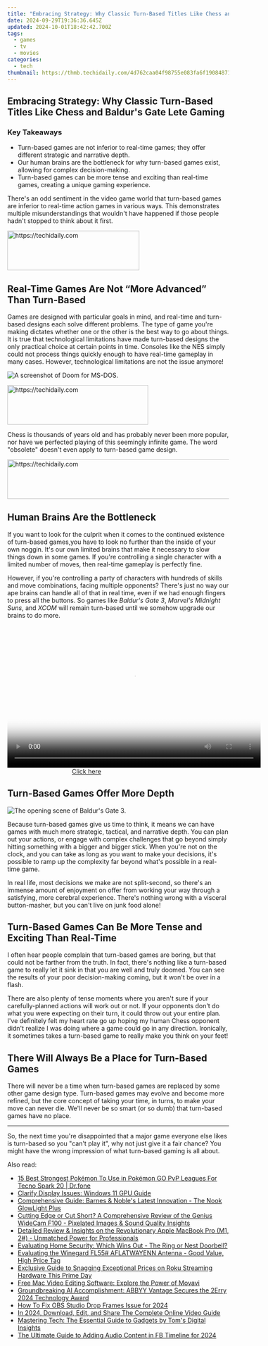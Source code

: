 ```yaml
---
title: "Embracing Strategy: Why Classic Turn-Based Titles Like Chess and Baldur's Gate Lete Gaming"
date: 2024-09-29T19:36:36.645Z
updated: 2024-10-01T18:42:42.700Z
tags:
  - games
  - tv
  - movies
categories:
  - tech
thumbnail: https://thmb.techidaily.com/4d762caa04f98755e083fa6f19084871af3024b44e5497cff1919865c9f50ec3.jpg
---
```


## Embracing Strategy: Why Classic Turn-Based Titles Like Chess and Baldur's Gate Lete Gaming

### Key Takeaways

* Turn-based games are not inferior to real-time games; they offer different strategic and narrative depth.
* Our human brains are the bottleneck for why turn-based games exist, allowing for complex decision-making.
* Turn-based games can be more tense and exciting than real-time games, creating a unique gaming experience.

 There's an odd sentiment in the video game world that turn-based games are inferior to real-time action games in various ways. This demonstrates multiple misunderstandings that wouldn't have happened if those people hadn't stopped to think about it first.

<!-- affiliate ads begin -->
<a href="https://aligracehair.sjv.io/c/5597632/1925468/19272" target="_top" id="1925468">
  <img src="//a.impactradius-go.com/display-ad/19272-1925468" border="0" alt="https://techidaily.com" width="300" height="90"/>
</a>
<img height="0" width="0" src="https://aligracehair.sjv.io/i/5597632/1925468/19272" style="position:absolute;visibility:hidden;" border="0" />
<!-- affiliate ads end -->

##  Real-Time Games Are Not “More Advanced” Than Turn-Based

 Games are designed with particular goals in mind, and real-time and turn-based designs each solve different problems. The type of game you're making dictates whether one or the other is the best way to go about things. It is true that technological limitations have made turn-based designs the only practical choice at certain points in time. Consoles like the NES simply could not process things quickly enough to have real-time gameplay in many cases. However, technological limitations are not the issue anymore!

![A screenshot of Doom for MS-DOS.](https://static1.howtogeekimages.com/wordpress/wp-content/uploads/2020/11/doom_Screenshot.jpg) 

<!-- affiliate ads begin -->
<a href="https://bluettius.sjv.io/c/5597632/2139117/17108" target="_top" id="2139117">
  <img src="//a.impactradius-go.com/display-ad/17108-2139117" border="0" alt="https://techidaily.com" width="320" height="90"/>
</a>
<img height="0" width="0" src="https://bluettius.sjv.io/i/5597632/2139117/17108" style="position:absolute;visibility:hidden;" border="0" />
<!-- affiliate ads end -->

 Chess is thousands of years old and has probably never been more popular, nor have we perfected playing of this seemingly infinite game. The word "obsolete" doesn't even apply to turn-based game design.

<!-- affiliate ads begin -->
<a href="https://appsumo.8odi.net/c/5597632/2037334/7443" target="_top" id="2037334">
  <img src="//a.impactradius-go.com/display-ad/7443-2037334" border="0" alt="https://techidaily.com" width="728" height="90"/>
</a>
<img height="0" width="0" src="https://appsumo.8odi.net/i/5597632/2037334/7443" style="position:absolute;visibility:hidden;" border="0" />
<!-- affiliate ads end -->

##  Human Brains Are the Bottleneck

 If you want to look for the culprit when it comes to the continued existence of turn-based games,you have to look no further than the inside of your own noggin. It's our own limited brains that make it necessary to slow things down in some games. If you're controlling a single character with a limited number of moves, then real-time gameplay is perfectly fine.

 However, if you're controlling a party of characters with hundreds of skills and move combinations, facing multiple opponents? There's just no way our ape brains can handle all of that in real time, even if we had enough fingers to press all the buttons. So games like _Baldur's Gate 3_, _Marvel's Midnight Suns_, and _XCOM_ will remain turn-based until we somehow upgrade our brains to do more.

<!-- affiliate ads begin -->
<span id="1160850">
					<video width="576" height="324" style="cursor:pointer"
           poster="//a.impactradius-go.com/display-clicktoplayimage/1160850.png"
           onclick="if(!this.playClicked){this.play();this.setAttribute('controls',true);this.playClicked=true;}">
	   <source src="//a.impactradius-go.com/display-ad/14559-1160850">
	   <img src="//a.impactradius-go.com/display-clicktoplayimage/1160850.png" style="border: none; height: 100%; width: 100%; object-fit: contain">
	</video>
	<div style="width:360px;text-align:center"><a href="javascript:window.open(decodeURIComponent('https%3A%2F%2Fpropmoneyinc.pxf.io%2Fc%2F5597632%2F1160850%2F14559'), '_blank');void(0);">Click here</a></div>
</span>
<img height="0" width="0" src="https://imp.pxf.io/i/5597632/1160850/14559" style="position:absolute;visibility:hidden;" border="0" />
<!-- affiliate ads end -->

##  Turn-Based Games Offer More Depth

![The opening scene of Baldur's Gate 3.](https://static1.howtogeekimages.com/wordpress/wp-content/uploads/2024/05/vlcsnap-2024-05-30-10h29m11s399.png) 

 Because turn-based games give us time to think, it means we can have games with much more strategic, tactical, and narrative depth. You can plan out your actions, or engage with complex challenges that go beyond simply hitting something with a bigger and bigger stick. When you're not on the clock, and you can take as long as you want to make your decisions, it's possible to ramp up the complexity far beyond what's possible in a real-time game.

 In real life, most decisions we make are not split-second, so there's an immense amount of enjoyment on offer from working your way through a satisfying, more cerebral experience. There's nothing wrong with a visceral button-masher, but you can't live on junk food alone!

##  Turn-Based Games Can Be More Tense and Exciting Than Real-Time

 I often hear people complain that turn-based games are boring, but that could not be farther from the truth. In fact, there's nothing like a turn-based game to really let it sink in that you are well and truly doomed. You can see the results of your poor decision-making coming, but it won't be over in a flash.

 There are also plenty of tense moments where you aren't sure if your carefully-planned actions will work out or not. If your opponents don't do what you were expecting on their turn, it could throw out your entire plan. I've definitely felt my heart rate go up hoping my human Chess opponent didn't realize I was doing where a game could go in any direction. Ironically, it sometimes takes a turn-based game to really make you think on your feet!

##  There Will Always Be a Place for Turn-Based Games

 There will never be a time when turn-based games are replaced by some other game design type. Turn-based games may evolve and become more refined, but the core concept of taking your time, in turns, to make your move can never die. We'll never be so smart (or so dumb) that turn-based games have no place.

---

 So, the next time you're disappointed that a major game everyone else likes is turn-based so you "can't play it", why not just give it a fair chance? You might have the wrong impression of what turn-based gaming is all about.

<ins class="adsbygoogle"
     style="display:block"
     data-ad-format="autorelaxed"
     data-ad-client="ca-pub-7571918770474297"
     data-ad-slot="1223367746"></ins>

<ins class="adsbygoogle"
     style="display:block"
     data-ad-client="ca-pub-7571918770474297"
     data-ad-slot="8358498916"
     data-ad-format="auto"
     data-full-width-responsive="true"></ins>

<span class="atpl-alsoreadstyle">Also read:</span>
<div><ul>
<li><a href="https://pokemon-go-android.techidaily.com/15-best-strongest-pokemon-to-use-in-pokemon-go-pvp-leagues-for-tecno-spark-20-drfone-by-drfone-virtual-android/"><u>15 Best Strongest Pokémon To Use in Pokémon GO PvP Leagues For Tecno Spark 20 | Dr.fone</u></a></li>
<li><a href="https://win11.techidaily.com/clarify-display-issues-windows-11-gpu-guide/"><u>Clarify Display Issues: Windows 11 GPU Guide</u></a></li>
<li><a href="https://buynow-marvelous.techidaily.com/comprehensive-guide-barnes-and-nobles-latest-innovation-the-nook-glowlight-plus/"><u>Comprehensive Guide: Barnes & Noble's Latest Innovation - The Nook GlowLight Plus</u></a></li>
<li><a href="https://buynow-marvelous.techidaily.com/cutting-edge-or-cut-short-a-comprehensive-review-of-the-genius-widecam-f100-pixelated-images-and-sound-quality-insights/"><u>Cutting Edge or Cut Short? A Comprehensive Review of the Genius WideCam F100 - Pixelated Images & Sound Quality Insights</u></a></li>
<li><a href="https://buynow-marvelous.techidaily.com/detailed-review-and-insights-on-the-revolutionary-apple-macbook-pro-m1-2-unmatched-power-for-professionals/"><u>Detailed Review & Insights on the Revolutionary Apple MacBook Pro (M1, 2#) - Unmatched Power for Professionals</u></a></li>
<li><a href="https://buynow-marvelous.techidaily.com/evaluating-home-security-which-wins-out-the-ring-or-nest-doorbell/"><u>Evaluating Home Security: Which Wins Out - The Ring or Nest Doorbell?</u></a></li>
<li><a href="https://buynow-marvelous.techidaily.com/evaluating-the-winegard-fl55-aflatwayenn-antenna-good-value-high-price-tag/"><u>Evaluating the Winegard FL55# AFLATWAYENN Antenna - Good Value, High Price Tag</u></a></li>
<li><a href="https://buynow-marvelous.techidaily.com/exclusive-guide-to-snagging-exceptional-prices-on-roku-streaming-hardware-this-prime-day/"><u>Exclusive Guide to Snagging Exceptional Prices on Roku Streaming Hardware This Prime Day</u></a></li>
<li><a href="https://tech-recovery.techidaily.com/free-mac-video-editing-software-explore-the-power-of-movavi/"><u>Free Mac Video Editing Software: Explore the Power of Movavi</u></a></li>
<li><a href="https://discover-best.techidaily.com/groundbreaking-ai-accomplishment-abbyy-vantage-secures-the-2erry-2024-technology-award/"><u>Groundbreaking AI Accomplishment: ABBYY Vantage Secures the 2Erry 2024 Technology Award</u></a></li>
<li><a href="https://video-screen-grab.techidaily.com/how-to-fix-obs-studio-drop-frames-issue-for-2024/"><u>How To Fix OBS Studio Drop Frames Issue for 2024</u></a></li>
<li><a href="https://ai-vdieo-software.techidaily.com/in-2024-download-edit-and-share-the-complete-online-video-guide/"><u>In 2024, Download, Edit, and Share The Complete Online Video Guide</u></a></li>
<li><a href="https://hardware-tips.techidaily.com/mastering-tech-the-essential-guide-to-gadgets-by-toms-digital-insights/"><u>Mastering Tech: The Essential Guide to Gadgets by Tom's Digital Insights</u></a></li>
<li><a href="https://facebook-videos.techidaily.com/the-ultimate-guide-to-adding-audio-content-in-fb-timeline-for-2024/"><u>The Ultimate Guide to Adding Audio Content in FB Timeline for 2024</u></a></li>
</ul></div>

